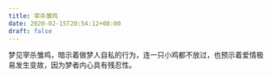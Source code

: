 ```yaml
---
title: 宰杀雏鸡
date: 2020-02-15T20:54:12+08:00
draft: false
---
```


梦见宰杀雏鸡，暗示着做梦人自私的行为，连一只小鸡都不放过，也预示着爱情极易发生变故，因为梦者内心具有残忍性。
